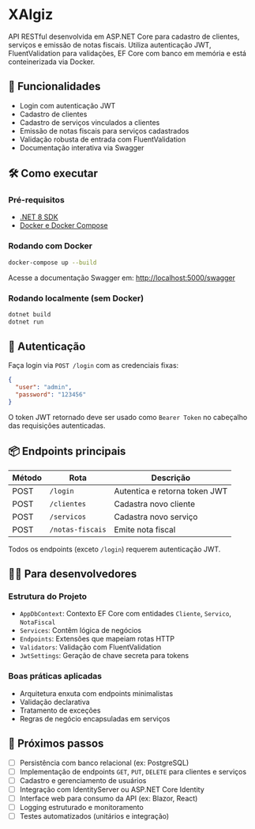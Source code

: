 # XAlgiz

API RESTful desenvolvida em ASP.NET Core para cadastro de clientes, serviços e emissão de notas fiscais. Utiliza
autenticação JWT, FluentValidation para validações, EF Core com banco em memória e está conteinerizada via Docker.

## 🚀 Funcionalidades

* Login com autenticação JWT
* Cadastro de clientes
* Cadastro de serviços vinculados a clientes
* Emissão de notas fiscais para serviços cadastrados
* Validação robusta de entrada com FluentValidation
* Documentação interativa via Swagger

## 🛠️ Como executar

### Pré-requisitos

* [.NET 8 SDK](https://dotnet.microsoft.com/download)
* [Docker e Docker Compose](https://docs.docker.com/get-docker/)

### Rodando com Docker

```bash
docker-compose up --build
```

Acesse a documentação Swagger em: [http://localhost:5000/swagger](http://localhost:5000/swagger)

### Rodando localmente (sem Docker)

```bash
dotnet build
dotnet run
```

## 🔐 Autenticação

Faça login via `POST /login` com as credenciais fixas:

```json
{
  "user": "admin",
  "password": "123456"
}
```

O token JWT retornado deve ser usado como `Bearer Token` no cabeçalho das requisições autenticadas.

## 📦 Endpoints principais

| Método | Rota             | Descrição                     |
|--------|------------------|-------------------------------|
| POST   | `/login`         | Autentica e retorna token JWT |
| POST   | `/clientes`      | Cadastra novo cliente         |
| POST   | `/servicos`      | Cadastra novo serviço         |
| POST   | `/notas-fiscais` | Emite nota fiscal             |

Todos os endpoints (exceto `/login`) requerem autenticação JWT.

## 👨‍💻 Para desenvolvedores

### Estrutura do Projeto

* `AppDbContext`: Contexto EF Core com entidades `Cliente`, `Servico`, `NotaFiscal`
* `Services`: Contêm lógica de negócios
* `Endpoints`: Extensões que mapeiam rotas HTTP
* `Validators`: Validação com FluentValidation
* `JwtSettings`: Geração de chave secreta para tokens

### Boas práticas aplicadas

* Arquitetura enxuta com endpoints minimalistas
* Validação declarativa
* Tratamento de exceções
* Regras de negócio encapsuladas em serviços

## 🧩 Próximos passos

* [ ] Persistência com banco relacional (ex: PostgreSQL)
* [ ] Implementação de endpoints `GET`, `PUT`, `DELETE` para clientes e serviços
* [ ] Cadastro e gerenciamento de usuários
* [ ] Integração com IdentityServer ou ASP.NET Core Identity
* [ ] Interface web para consumo da API (ex: Blazor, React)
* [ ] Logging estruturado e monitoramento
* [ ] Testes automatizados (unitários e integração)
